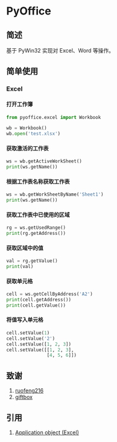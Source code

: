 # PyOffice

## 简述

基于 PyWin32 实现对 Excel、Word 等操作。

## 简单使用

### Excel

#### 打开工作簿

```python
from pyoffice.excel import Workbook

wb = Workbook()
wb.open('test.xlsx')
```

#### 获取激活的工作表

```python
ws = wb.getActiveWorkSheet()
print(ws.getName())
```

#### 根据工作表名称获取工作表

```python
ws = wb.getWorkSheetByName('Sheet1')
print(ws.getName())
```

#### 获取工作表中已使用的区域

```python
rg = ws.getUsedRange()
print(rg.getAddress())
```

#### 获取区域中的值

```python
val = rg.getValue()
print(val)
```

#### 获取单元格

```python
cell = ws.getCellByAddress('A2')
print(cell.getAddress())
print(cell.getValue())
```

#### 将值写入单元格

```python
cell.setValue(1)
cell.setValue('2')
cell.setValue([1, 2, 3])
cell.setValue([[1, 2, 3],
               [4, 5, 6]])
```

## 致谢

1. [ruofeng216](https://github.com/ruofeng216)
2. [giftbox](https://github.com/giftbox)

## 引用

1. [Application object (Excel)](https://docs.microsoft.com/en-us/office/vba/api/excel.application(object))
